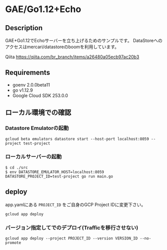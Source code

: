 # GAE/Go1.12+Echo
## Description
GAE+Go1.12でEchoサーバーを立ち上げるためのサンプルです。
DataStoreへのアクセスはmercari/datastoreのboomを利用しています。

Qiita
https://qiita.com/br_branch/items/a26480a05ecb97ac20b3

## Requirements
* goenv 2.0.0beta11
* go v1.12.9
* Google Cloud SDK 253.0.0

## ローカル環境での確認
### Datastore Emulatorの起動
```
gcloud beta emulators datastore start --host-port localhost:8059 --project test-project
```

### ローカルサーバーの起動

```
$ cd ./src
$ env DATASTORE_EMULATOR_HOST=localhost:8059 DATASTORE_PROJECT_ID=test-project go run main.go
```

## deploy
app.yamlにある `PROJECT_ID` をご自身のGCP Project IDに変更下さい。

```
gcloud app deploy
```

### バージョン指定してでのデプロイ(Trafficを移行させない)

```
gcloud app deploy --project PROJECT_ID --version VERSION_ID --no-promote
```
